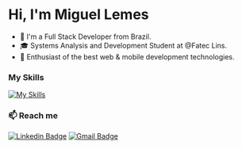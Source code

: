 # Hi, I'm Miguel Lemes

  - 👋 I'm a Full Stack Developer from Brazil.
  - 🎓 Systems Analysis and Development Student at @Fatec Lins.
  - 🚀 Enthusiast of the best web & mobile development technologies.

### My Skills

[![My Skills](https://skillicons.dev/icons?i=react,nodejs,next,ts,tailwindcss,figma,java,spring,postgres,redis,docker,rabbitmq,aws)](https://skillicons.dev)

### 📫 Reach me

[![Linkedin Badge](https://img.shields.io/badge/-LinkedIn-blue?style=flat-square&logo=Linkedin&logoColor=white&link=https://www.linkedin.com/in/migueelzz/)](https://www.linkedin.com/in/migueelzz/)
[![Gmail Badge](https://img.shields.io/badge/-Gmail-c14438?style=flat-square&logo=Gmail&logoColor=white&link=mailto:miguellemes005@gmail.com)](mailto:miguellemes005@gmail.com)







